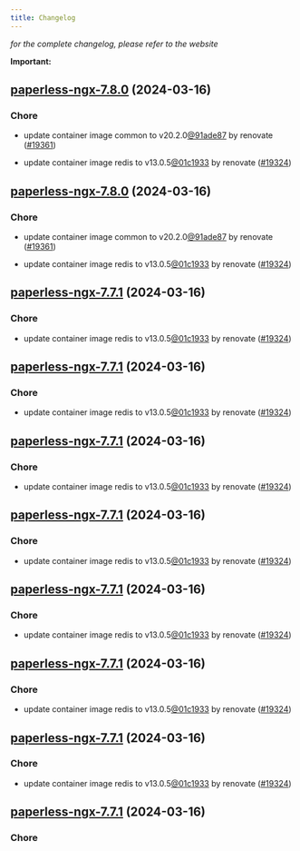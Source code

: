 ```yaml
---
title: Changelog
---
```



*for the complete changelog, please refer to the website*

**Important:**


## [paperless-ngx-7.8.0](https://github.com/truecharts/charts/compare/paperless-ngx-7.7.0...paperless-ngx-7.8.0) (2024-03-16)

### Chore



- update container image common to v20.2.0[@91ade87](https://github.com/91ade87) by renovate ([#19361](https://github.com/truecharts/charts/issues/19361))

- update container image redis to v13.0.5[@01c1933](https://github.com/01c1933) by renovate ([#19324](https://github.com/truecharts/charts/issues/19324))


## [paperless-ngx-7.8.0](https://github.com/truecharts/charts/compare/paperless-ngx-7.7.0...paperless-ngx-7.8.0) (2024-03-16)

### Chore



- update container image common to v20.2.0[@91ade87](https://github.com/91ade87) by renovate ([#19361](https://github.com/truecharts/charts/issues/19361))

- update container image redis to v13.0.5[@01c1933](https://github.com/01c1933) by renovate ([#19324](https://github.com/truecharts/charts/issues/19324))


## [paperless-ngx-7.7.1](https://github.com/truecharts/charts/compare/paperless-ngx-7.7.0...paperless-ngx-7.7.1) (2024-03-16)

### Chore



- update container image redis to v13.0.5[@01c1933](https://github.com/01c1933) by renovate ([#19324](https://github.com/truecharts/charts/issues/19324))


## [paperless-ngx-7.7.1](https://github.com/truecharts/charts/compare/paperless-ngx-7.7.0...paperless-ngx-7.7.1) (2024-03-16)

### Chore



- update container image redis to v13.0.5[@01c1933](https://github.com/01c1933) by renovate ([#19324](https://github.com/truecharts/charts/issues/19324))


## [paperless-ngx-7.7.1](https://github.com/truecharts/charts/compare/paperless-ngx-7.7.0...paperless-ngx-7.7.1) (2024-03-16)

### Chore



- update container image redis to v13.0.5[@01c1933](https://github.com/01c1933) by renovate ([#19324](https://github.com/truecharts/charts/issues/19324))


## [paperless-ngx-7.7.1](https://github.com/truecharts/charts/compare/paperless-ngx-7.7.0...paperless-ngx-7.7.1) (2024-03-16)

### Chore



- update container image redis to v13.0.5[@01c1933](https://github.com/01c1933) by renovate ([#19324](https://github.com/truecharts/charts/issues/19324))


## [paperless-ngx-7.7.1](https://github.com/truecharts/charts/compare/paperless-ngx-7.7.0...paperless-ngx-7.7.1) (2024-03-16)

### Chore



- update container image redis to v13.0.5[@01c1933](https://github.com/01c1933) by renovate ([#19324](https://github.com/truecharts/charts/issues/19324))


## [paperless-ngx-7.7.1](https://github.com/truecharts/charts/compare/paperless-ngx-7.7.0...paperless-ngx-7.7.1) (2024-03-16)

### Chore



- update container image redis to v13.0.5[@01c1933](https://github.com/01c1933) by renovate ([#19324](https://github.com/truecharts/charts/issues/19324))


## [paperless-ngx-7.7.1](https://github.com/truecharts/charts/compare/paperless-ngx-7.7.0...paperless-ngx-7.7.1) (2024-03-16)

### Chore



- update container image redis to v13.0.5[@01c1933](https://github.com/01c1933) by renovate ([#19324](https://github.com/truecharts/charts/issues/19324))


## [paperless-ngx-7.7.1](https://github.com/truecharts/charts/compare/paperless-ngx-7.7.0...paperless-ngx-7.7.1) (2024-03-16)

### Chore

